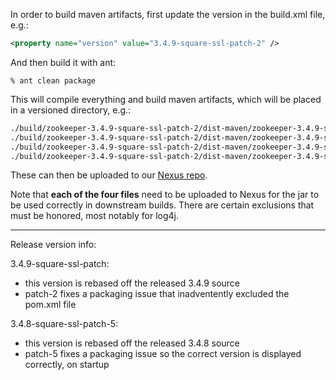 In order to build maven artifacts, first update the version in the build.xml
file, e.g.:

```xml
<property name="version" value="3.4.9-square-ssl-patch-2" />
```

And then build it with ant:

```
% ant clean package
```

This will compile everything and build maven artifacts, which will be placed in
a versioned directory, e.g.:

```bash
./build/zookeeper-3.4.9-square-ssl-patch-2/dist-maven/zookeeper-3.4.9-square-ssl-patch-2-javadoc.jar
./build/zookeeper-3.4.9-square-ssl-patch-2/dist-maven/zookeeper-3.4.9-square-ssl-patch-2-sources.jar
./build/zookeeper-3.4.9-square-ssl-patch-2/dist-maven/zookeeper-3.4.9-square-ssl-patch-2.jar
./build/zookeeper-3.4.9-square-ssl-patch-2/dist-maven/zookeeper-3.4.9-square-ssl-patch-2.pom
```

These can then be uploaded to our [Nexus repo](https://nexus.corp.squareup.com).

Note that __each of the four files__ need to be uploaded to Nexus for the jar
to be used correctly in downstream builds. There are certain exclusions that
must be honored, most notably for log4j.

********************************************************************************

Release version info:

3.4.9-square-ssl-patch:

  - this version is rebased off the released 3.4.9 source
  - patch-2 fixes a packaging issue that inadventently excluded the pom.xml
    file

3.4.8-square-ssl-patch-5:

  - this version is rebased off the released 3.4.8 source
  - patch-5 fixes a packaging issue so the correct version is displayed correctly, on startup
